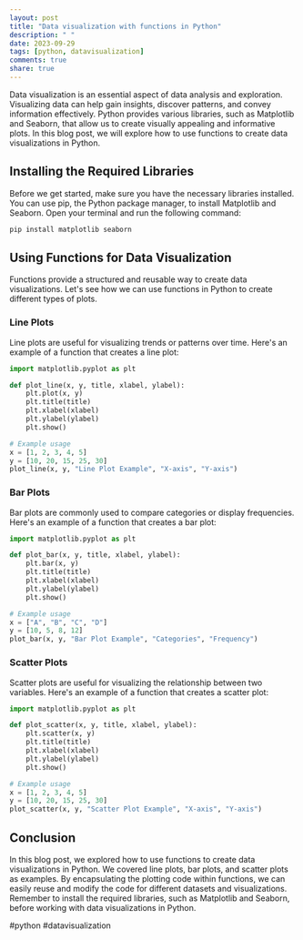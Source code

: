 ```yaml
---
layout: post
title: "Data visualization with functions in Python"
description: " "
date: 2023-09-29
tags: [python, datavisualization]
comments: true
share: true
---
```


Data visualization is an essential aspect of data analysis and exploration. Visualizing data can help gain insights, discover patterns, and convey information effectively. Python provides various libraries, such as Matplotlib and Seaborn, that allow us to create visually appealing and informative plots. In this blog post, we will explore how to use functions to create data visualizations in Python.

## Installing the Required Libraries

Before we get started, make sure you have the necessary libraries installed. You can use pip, the Python package manager, to install Matplotlib and Seaborn. Open your terminal and run the following command:

```python
pip install matplotlib seaborn
```

## Using Functions for Data Visualization

Functions provide a structured and reusable way to create data visualizations. Let's see how we can use functions in Python to create different types of plots.

### Line Plots

Line plots are useful for visualizing trends or patterns over time. Here's an example of a function that creates a line plot:

```python
import matplotlib.pyplot as plt

def plot_line(x, y, title, xlabel, ylabel):
    plt.plot(x, y)
    plt.title(title)
    plt.xlabel(xlabel)
    plt.ylabel(ylabel)
    plt.show()

# Example usage
x = [1, 2, 3, 4, 5]
y = [10, 20, 15, 25, 30]
plot_line(x, y, "Line Plot Example", "X-axis", "Y-axis")
```

### Bar Plots

Bar plots are commonly used to compare categories or display frequencies. Here's an example of a function that creates a bar plot:

```python
import matplotlib.pyplot as plt

def plot_bar(x, y, title, xlabel, ylabel):
    plt.bar(x, y)
    plt.title(title)
    plt.xlabel(xlabel)
    plt.ylabel(ylabel)
    plt.show()

# Example usage
x = ["A", "B", "C", "D"]
y = [10, 5, 8, 12]
plot_bar(x, y, "Bar Plot Example", "Categories", "Frequency")
```

### Scatter Plots

Scatter plots are useful for visualizing the relationship between two variables. Here's an example of a function that creates a scatter plot:

```python
import matplotlib.pyplot as plt

def plot_scatter(x, y, title, xlabel, ylabel):
    plt.scatter(x, y)
    plt.title(title)
    plt.xlabel(xlabel)
    plt.ylabel(ylabel)
    plt.show()

# Example usage
x = [1, 2, 3, 4, 5]
y = [10, 20, 15, 25, 30]
plot_scatter(x, y, "Scatter Plot Example", "X-axis", "Y-axis")
```

## Conclusion

In this blog post, we explored how to use functions to create data visualizations in Python. We covered line plots, bar plots, and scatter plots as examples. By encapsulating the plotting code within functions, we can easily reuse and modify the code for different datasets and visualizations. Remember to install the required libraries, such as Matplotlib and Seaborn, before working with data visualizations in Python.

#python #datavisualization